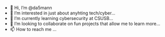 - 👋 Hi, I’m @da5mann
- 👀 I’m interested in just about anyhting tech/cyber...
- 🌱 I’m currently learning cybersecurity at CSUSB...
- 💞️ I’m looking to collaborate on fun projects that allow me to learn more...
- 📫 How to reach me ...

<!---
da5mann/da5mann is a ✨ special ✨ repository because its `README.md` (this file) appears on your GitHub profile.
You can click the Preview link to take a look at your changes.
--->
